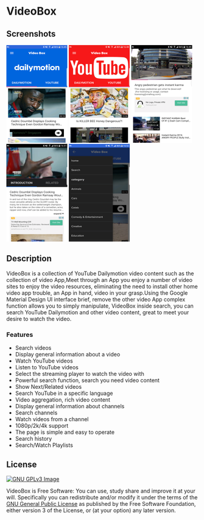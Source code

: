 # VideoBox

## Screenshots

[<img src="screen/videobox1.png" width=160>](screen/videobox1.png)
[<img src="screen/videobox2.png" width=160>](screen/videobox2.png)
[<img src="screen/videobox3.png" width=160>](screen/videobox3.png)
[<img src="screen/videobox4.png" width=160>](screen/videobox4.png)
[<img src="screen/videobx5.png" width=160>](screen/videobx5.png)

## Description

VideoBox is a collection of YouTube Dailymotion video content such as the collection of video App,Meet through an App you enjoy a number of video sites to enjoy the video resources, eliminating the need to install other home video app trouble, an App in hand, video in your grasp.Using the Google Material Design UI interface brief, remove the other video App complex function allows you to simply manipulate, VideoBox inside search, you can search YouTube Dailymotion and other video content, great to meet your desire to watch the video.

### Features

* Search videos
* Display general information about a video
* Watch YouTube videos
* Listen to YouTube videos
* Select the streaming player to watch the video with
* Powerful search function, search you need video content
* Show Next/Related videos
* Search YouTube in a specific language
* Video aggregation, rich video content
* Display general information about channels
* Search channels
* Watch videos from a channel
* 1080p/2k/4k support
* The page is simple and easy to operate
* Search history
* Search/Watch Playlists

## License
[![GNU GPLv3 Image](https://www.gnu.org/graphics/gplv3-127x51.png)](http://www.gnu.org/licenses/gpl-3.0.en.html)  

VideoBox is Free Software: You can use, study share and improve it at your
will. Specifically you can redistribute and/or modify it under the terms of the
[GNU General Public License](https://www.gnu.org/licenses/gpl.html) as
published by the Free Software Foundation, either version 3 of the License, or
(at your option) any later version. 
